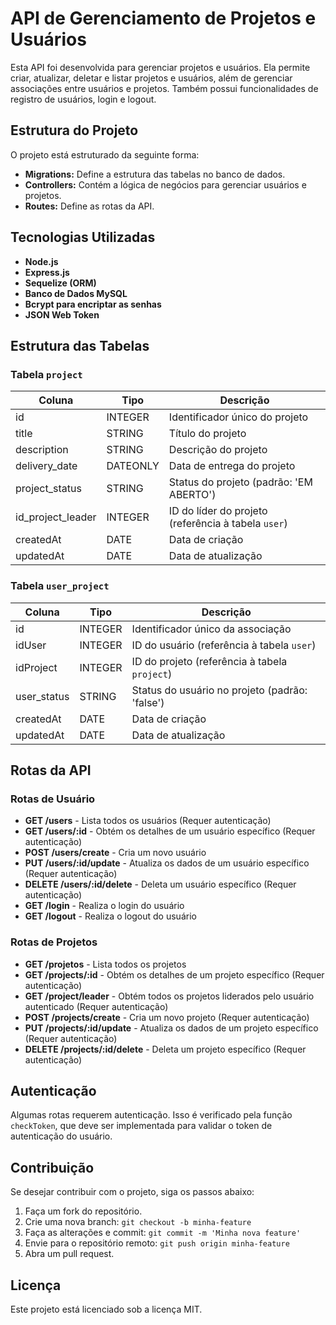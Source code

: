 # API de Gerenciamento de Projetos e Usuários

Esta API foi desenvolvida para gerenciar projetos e usuários. Ela permite criar, atualizar, deletar e listar projetos e usuários, além de gerenciar associações entre usuários e projetos. Também possui funcionalidades de registro de usuários, login e logout.

## Estrutura do Projeto

O projeto está estruturado da seguinte forma:
- **Migrations:** Define a estrutura das tabelas no banco de dados.
- **Controllers:** Contém a lógica de negócios para gerenciar usuários e projetos.
- **Routes:** Define as rotas da API.

## Tecnologias Utilizadas

- **Node.js**
- **Express.js**
- **Sequelize (ORM)**
- **Banco de Dados MySQL**
- **Bcrypt para encriptar as senhas**
- **JSON Web Token**

## Estrutura das Tabelas

### Tabela `project`

| Coluna            | Tipo          | Descrição                                    |
|-------------------|---------------|----------------------------------------------|
| id                | INTEGER       | Identificador único do projeto               |
| title             | STRING        | Título do projeto                            |
| description       | STRING        | Descrição do projeto                         |
| delivery_date     | DATEONLY      | Data de entrega do projeto                   |
| project_status    | STRING        | Status do projeto (padrão: 'EM ABERTO')      |
| id_project_leader | INTEGER       | ID do líder do projeto (referência à tabela `user`) |
| createdAt         | DATE          | Data de criação                              |
| updatedAt         | DATE          | Data de atualização                          |

### Tabela `user_project`

| Coluna      | Tipo     | Descrição                                 |
|-------------|----------|-------------------------------------------|
| id          | INTEGER  | Identificador único da associação         |
| idUser      | INTEGER  | ID do usuário (referência à tabela `user`)|
| idProject   | INTEGER  | ID do projeto (referência à tabela `project`)|
| user_status | STRING   | Status do usuário no projeto (padrão: 'false') |
| createdAt   | DATE     | Data de criação                           |
| updatedAt   | DATE     | Data de atualização                       |

## Rotas da API

### Rotas de Usuário

- **GET /users** - Lista todos os usuários (Requer autenticação)
- **GET /users/:id** - Obtém os detalhes de um usuário específico (Requer autenticação)
- **POST /users/create** - Cria um novo usuário
- **PUT /users/:id/update** - Atualiza os dados de um usuário específico (Requer autenticação)
- **DELETE /users/:id/delete** - Deleta um usuário específico (Requer autenticação)
- **GET /login** - Realiza o login do usuário
- **GET /logout** - Realiza o logout do usuário

### Rotas de Projetos

- **GET /projetos** - Lista todos os projetos
- **GET /projects/:id** - Obtém os detalhes de um projeto específico (Requer autenticação)
- **GET /project/leader** - Obtém todos os projetos liderados pelo usuário autenticado (Requer autenticação)
- **POST /projects/create** - Cria um novo projeto (Requer autenticação)
- **PUT /projects/:id/update** - Atualiza os dados de um projeto específico (Requer autenticação)
- **DELETE /projects/:id/delete** - Deleta um projeto específico (Requer autenticação)

## Autenticação

Algumas rotas requerem autenticação. Isso é verificado pela função `checkToken`, que deve ser implementada para validar o token de autenticação do usuário.

## Contribuição

Se desejar contribuir com o projeto, siga os passos abaixo:

1. Faça um fork do repositório.
2. Crie uma nova branch: `git checkout -b minha-feature`
3. Faça as alterações e commit: `git commit -m 'Minha nova feature'`
4. Envie para o repositório remoto: `git push origin minha-feature`
5. Abra um pull request.

## Licença

Este projeto está licenciado sob a licença MIT.
